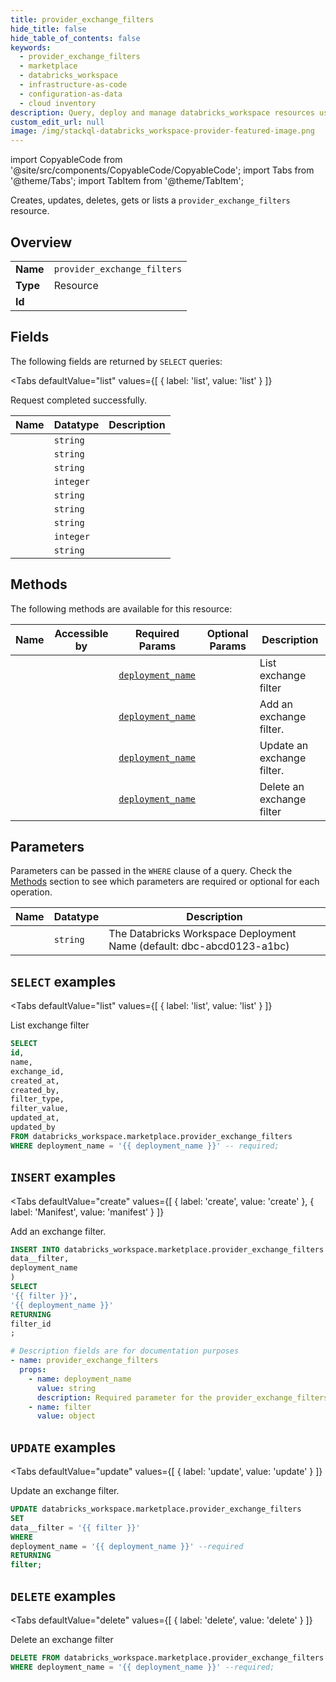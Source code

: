 ```yaml
--- 
title: provider_exchange_filters
hide_title: false
hide_table_of_contents: false
keywords:
  - provider_exchange_filters
  - marketplace
  - databricks_workspace
  - infrastructure-as-code
  - configuration-as-data
  - cloud inventory
description: Query, deploy and manage databricks_workspace resources using SQL
custom_edit_url: null
image: /img/stackql-databricks_workspace-provider-featured-image.png
---
```


import CopyableCode from '@site/src/components/CopyableCode/CopyableCode';
import Tabs from '@theme/Tabs';
import TabItem from '@theme/TabItem';

Creates, updates, deletes, gets or lists a <code>provider_exchange_filters</code> resource.

## Overview
<table><tbody>
<tr><td><b>Name</b></td><td><code>provider_exchange_filters</code></td></tr>
<tr><td><b>Type</b></td><td>Resource</td></tr>
<tr><td><b>Id</b></td><td><CopyableCode code="databricks_workspace.marketplace.provider_exchange_filters" /></td></tr>
</tbody></table>

## Fields

The following fields are returned by `SELECT` queries:

<Tabs
    defaultValue="list"
    values={[
        { label: 'list', value: 'list' }
    ]}
>
<TabItem value="list">

Request completed successfully.

<table>
<thead>
    <tr>
    <th>Name</th>
    <th>Datatype</th>
    <th>Description</th>
    </tr>
</thead>
<tbody>
<tr>
    <td><CopyableCode code="id" /></td>
    <td><code>string</code></td>
    <td></td>
</tr>
<tr>
    <td><CopyableCode code="name" /></td>
    <td><code>string</code></td>
    <td></td>
</tr>
<tr>
    <td><CopyableCode code="exchange_id" /></td>
    <td><code>string</code></td>
    <td></td>
</tr>
<tr>
    <td><CopyableCode code="created_at" /></td>
    <td><code>integer</code></td>
    <td></td>
</tr>
<tr>
    <td><CopyableCode code="created_by" /></td>
    <td><code>string</code></td>
    <td></td>
</tr>
<tr>
    <td><CopyableCode code="filter_type" /></td>
    <td><code>string</code></td>
    <td></td>
</tr>
<tr>
    <td><CopyableCode code="filter_value" /></td>
    <td><code>string</code></td>
    <td></td>
</tr>
<tr>
    <td><CopyableCode code="updated_at" /></td>
    <td><code>integer</code></td>
    <td></td>
</tr>
<tr>
    <td><CopyableCode code="updated_by" /></td>
    <td><code>string</code></td>
    <td></td>
</tr>
</tbody>
</table>
</TabItem>
</Tabs>

## Methods

The following methods are available for this resource:

<table>
<thead>
    <tr>
    <th>Name</th>
    <th>Accessible by</th>
    <th>Required Params</th>
    <th>Optional Params</th>
    <th>Description</th>
    </tr>
</thead>
<tbody>
<tr>
    <td><a href="#list"><CopyableCode code="list" /></a></td>
    <td><CopyableCode code="select" /></td>
    <td><a href="#parameter-deployment_name"><code>deployment_name</code></a></td>
    <td></td>
    <td>List exchange filter</td>
</tr>
<tr>
    <td><a href="#create"><CopyableCode code="create" /></a></td>
    <td><CopyableCode code="insert" /></td>
    <td><a href="#parameter-deployment_name"><code>deployment_name</code></a></td>
    <td></td>
    <td>Add an exchange filter.</td>
</tr>
<tr>
    <td><a href="#update"><CopyableCode code="update" /></a></td>
    <td><CopyableCode code="update" /></td>
    <td><a href="#parameter-deployment_name"><code>deployment_name</code></a></td>
    <td></td>
    <td>Update an exchange filter.</td>
</tr>
<tr>
    <td><a href="#delete"><CopyableCode code="delete" /></a></td>
    <td><CopyableCode code="delete" /></td>
    <td><a href="#parameter-deployment_name"><code>deployment_name</code></a></td>
    <td></td>
    <td>Delete an exchange filter</td>
</tr>
</tbody>
</table>

## Parameters

Parameters can be passed in the `WHERE` clause of a query. Check the [Methods](#methods) section to see which parameters are required or optional for each operation.

<table>
<thead>
    <tr>
    <th>Name</th>
    <th>Datatype</th>
    <th>Description</th>
    </tr>
</thead>
<tbody>
<tr id="parameter-deployment_name">
    <td><CopyableCode code="deployment_name" /></td>
    <td><code>string</code></td>
    <td>The Databricks Workspace Deployment Name (default: dbc-abcd0123-a1bc)</td>
</tr>
</tbody>
</table>

## `SELECT` examples

<Tabs
    defaultValue="list"
    values={[
        { label: 'list', value: 'list' }
    ]}
>
<TabItem value="list">

List exchange filter

```sql
SELECT
id,
name,
exchange_id,
created_at,
created_by,
filter_type,
filter_value,
updated_at,
updated_by
FROM databricks_workspace.marketplace.provider_exchange_filters
WHERE deployment_name = '{{ deployment_name }}' -- required;
```
</TabItem>
</Tabs>


## `INSERT` examples

<Tabs
    defaultValue="create"
    values={[
        { label: 'create', value: 'create' },
        { label: 'Manifest', value: 'manifest' }
    ]}
>
<TabItem value="create">

Add an exchange filter.

```sql
INSERT INTO databricks_workspace.marketplace.provider_exchange_filters (
data__filter,
deployment_name
)
SELECT 
'{{ filter }}',
'{{ deployment_name }}'
RETURNING
filter_id
;
```
</TabItem>
<TabItem value="manifest">

```yaml
# Description fields are for documentation purposes
- name: provider_exchange_filters
  props:
    - name: deployment_name
      value: string
      description: Required parameter for the provider_exchange_filters resource.
    - name: filter
      value: object
```
</TabItem>
</Tabs>


## `UPDATE` examples

<Tabs
    defaultValue="update"
    values={[
        { label: 'update', value: 'update' }
    ]}
>
<TabItem value="update">

Update an exchange filter.

```sql
UPDATE databricks_workspace.marketplace.provider_exchange_filters
SET 
data__filter = '{{ filter }}'
WHERE 
deployment_name = '{{ deployment_name }}' --required
RETURNING
filter;
```
</TabItem>
</Tabs>


## `DELETE` examples

<Tabs
    defaultValue="delete"
    values={[
        { label: 'delete', value: 'delete' }
    ]}
>
<TabItem value="delete">

Delete an exchange filter

```sql
DELETE FROM databricks_workspace.marketplace.provider_exchange_filters
WHERE deployment_name = '{{ deployment_name }}' --required;
```
</TabItem>
</Tabs>
